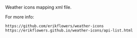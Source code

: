 
Weather icons mapping xml file.

For more info:

	https://github.com/erikflowers/weather-icons
	https://erikflowers.github.io/weather-icons/api-list.html


